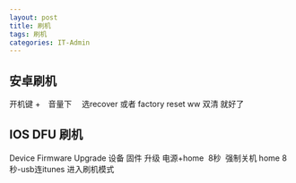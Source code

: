 ```yaml
---
layout: post
title: 刷机
tags: 刷机
categories: IT-Admin
---
```



## 安卓刷机
开机键 +　音量下　
选recover 或者 factory reset 
ww 双清  就好了





## IOS DFU 刷机
Device Firmware Upgrade
设备 固件 升级
电源+home  8秒  强制关机
home 8秒-usb连itunes
进入刷机模式


